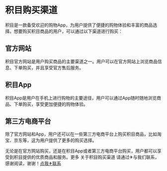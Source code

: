 # 积目购买渠道

积目是一款备受欢迎的购物App，为用户提供了便捷的购物体验和丰富的商品选择。想要购买积目商品的用户，可以通过以下渠道进行购买：

## 官方网站

积目官方网站是用户购买商品的主要渠道之一。用户可以在官方网站上浏览商品信息、下单购买，并且享受官方售后服务。

## 积目App

积目App是用户在手机上进行购物的主要途径，用户可以通过App随时随地浏览商品、下单购买，享受更加便捷的购物体验。

## 第三方电商平台

除了官方网站和App，用户还可以在一些第三方电商平台上购买积目商品，比如淘宝、京东等，这为用户提供了更多的购买选择。

无论是在官方网站购买，还是在积目App或者第三方电商平台购买，用户都可以享受到积目提供的优质商品和服务。更多 关于积目购买渠道 请通过✈与我们联系，感谢阅读，谢谢！[点我✈联系](https://a.k02.cc)